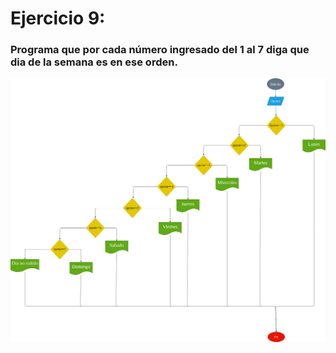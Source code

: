 # Ejercicio 9:

### Programa que por cada número ingresado del 1 al 7 diga que dia de la semana es en ese orden.


![Diagrama de flujo](diagrama.png "Diagrama de flujo")